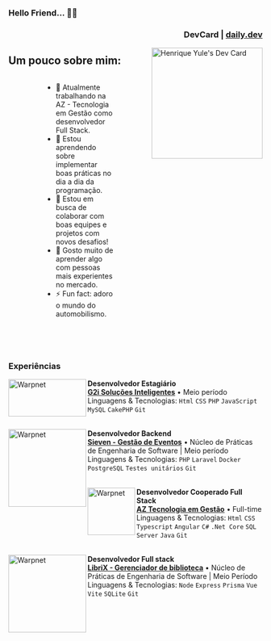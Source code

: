 ### Hello Friend... 👋🤖

<div align="left">
  <div align="right">
    <h3>DevCard | <a href="https://app.daily.dev" target="_blank">daily.dev</a></h3>
  </div>
  <a href="https://app.daily.dev/henriqueyz"><img src="https://api.daily.dev/devcards/b56533387add46b6a68acc285dba2de3.png?r=mec" width="220" align="right" target="_blank" alt="Henrique Yule's Dev Card"/></a>
</div>

<!-- Div pai -->
<h2>Um pouco sobre mim:</h2>
<div style="display: flex; justify-content: center; align-items: center;">

<!-- esquerda -->
<div style="width: 50%; box-sizing: border-box; float: left;">
    <!-- Conteúdo da esquerda -->
    <ul>
    <li>🔭 Atualmente trabalhando na AZ - Tecnologia em Gestão como desenvolvedor Full Stack.</li>
    <li>🌱 Estou aprendendo sobre implementar boas práticas no dia a dia da programação.</li>
    <li>👯 Estou em busca de colaborar com boas equipes e projetos com novos desafios!</li>
    <li>🧐 Gosto muito de aprender algo com pessoas mais experientes no mercado.</li>
    <li>⚡ Fun fact: adoro o mundo do automobilismo.</li>
    </ul>
</div>
</div>

<br/><br/>

### Experiências

[<img align="left" height="74px" width="154px" alt="Warpnet" src="https://grupog2i.com.br/wp-content/uploads/2021/08/cropped-Logog2i-cropped.png"/>](https://grupog2i.com.br/)
**Desenvolvedor Estagiário** \
[**G2i Soluções Inteligentes**](https://grupog2i.com.br/) • Meio período \
Linguagens & Tecnologias: `Html` `CSS` `PHP` `JavaScript` `MySQL` `CakePHP` `Git`\
<br/>

[<img align="left" width="154px" alt="Warpnet" src="https://nes.facom.ufms.br/storage/uploads/VzsHCfwtilqIVP6qHQGcvL60UQSYvQTYtlMgPuje.png"/>](https://www.azi.com.br/)
**Desenvolvedor Backend** \
[**Sieven - Gestão de Eventos**](https://nes.facom.ufms.br/projeto/sieven-sistema-de-gestao-de-eventos) • Núcleo de Práticas de Engenharia de Software | Meio período \
Linguagens & Tecnologias: `PHP` `Laravel` `Docker` `PostgreSQL` `Testes unitários` `Git`\
<br/>

[<img align="left" height="94px" width="94px" alt="Warpnet" src="https://media.licdn.com/dms/image/C4E0BAQFovSJo17j-KA/company-logo_200_200/0/1625663732908?e=2147483647&v=beta&t=oLNDK_H_JDUT8LPfNjDqDUi_eb8oUxTOfpkdBiVpsLc"/>](https://www.azi.com.br/)
**Desenvolvedor Cooperado Full Stack** \
[**AZ Tecnologia em Gestão**](https://www.azi.com.br/) • Full-time \
Linguagens & Tecnologias: `Html` `CSS` `Typescript` `Angular` `C#` `.Net Core` `SQL Server` `Java` `Git`\
<br/>

[<img align="left" width="154px" alt="Warpnet" src="https://nes.facom.ufms.br/storage/uploads/Uvcuben1QzWCVyQjOlo2LWb4uVkSpE6rT4Gl6xX7.png"/>]([https://www.azi.com.br/](https://nes.facom.ufms.br/projeto/gerenciador-de-biblioteca))
**Desenvolvedor Full stack** \
[**LibriX - Gerenciador de biblioteca**](https://nes.facom.ufms.br/projeto/gerenciador-de-biblioteca) • Núcleo de Práticas de Engenharia de Software | Meio Período \
Linguagens & Tecnologias: `Node` `Express` `Prisma` `Vue` `Vite` `SQLite` `Git`
